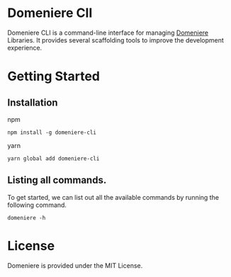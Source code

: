 # Domeniere ClI
Domeniere CLI is a command-line interface for managing [Domeniere](https://github.com/Perivel/domeniere) Libraries. It provides several scaffolding tools to improve the development experience.

# Getting Started
## Installation
npm
```
npm install -g domeniere-cli
```

yarn
```
yarn global add domeniere-cli
```
## Listing all commands.
To get started, we can list out all the available commands by running the following command.
```
domeniere -h
```
# License
Domeniere is provided under the MIT License.
